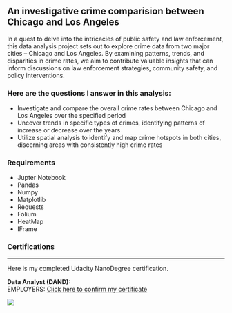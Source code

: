 ## An investigative crime comparision between Chicago and Los Angeles

In a quest to delve into the intricacies of public safety and law enforcement, this data analysis project sets out to explore crime data from two major cities – Chicago and Los Angeles. By examining patterns, trends, and disparities in crime rates, we aim to contribute valuable insights that can inform discussions on law enforcement strategies, community safety, and policy interventions.

### Here are the questions I answer in this analysis:
- Investigate and compare the overall crime rates between Chicago and Los Angeles over the specified period
- Uncover trends in specific types of crimes, identifying patterns of increase or decrease over the years
- Utilize spatial analysis to identify and map crime hotspots in both cities, discerning areas with consistently high crime rates

### Requirements
- Jupter Notebook
- Pandas
- Numpy
- Matplotlib
- Requests
- Folium
- HeatMap
- IFrame

### Certifications
---
Here is my completed Udacity NanoDegree certification.

**Data Analyst (DAND):** <br>
EMPLOYERS: [Click here to confirm my certificate](https://graduation.udacity.com/confirm/e/bb8e540e-903c-11ee-b349-a33b73c6103c)

<img src ="https://github.com/jamesbimler/udacity-firearms-census/blob/main/DAND%20Degree.jpg">
